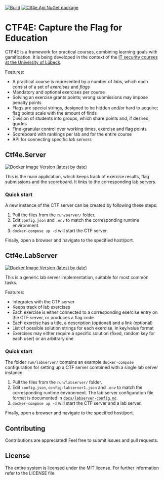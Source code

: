 [![Build](https://img.shields.io/github/workflow/status/JanWichelmann/ctf4e/Build)](https://github.com/JanWichelmann/ctf4e/actions?query=workflow%3ABuild) [![Ctf4e.Api NuGet package](https://img.shields.io/nuget/v/Ctf4e.Api?label=nuget)](https://www.nuget.org/packages/Ctf4e.Api/)


# CTF4E: Capture the Flag for Education

CTF4E is a framework for practical courses, combining learning goals with gamification. It is being developed in the context of the [IT security courses at the University of Lübeck](https://www.its.uni-luebeck.de/en/).

Features:
- A practical course is represented by a number of _labs_, which each consist of a set of _exercises_ and _flags_
- Mandatory and optional exercises per course
- Solving an exercise grants points; wrong submissions may impose penalty points
- Flags are special strings, designed to be hidden and/or hard to acquire; flag points scale with the amount of finds
- Division of students into groups, which share points and, if desired, grades
- Fine-granular control over working times, exercise and flag points
- Scoreboard with rankings per lab and for the entire course
- API for connecting specific _lab servers_

## Ctf4e.Server
[![Docker Image Version (latest by date)](https://img.shields.io/docker/v/ctf4e/ctf4e-server?label=docker&sort=date)](https://hub.docker.com/r/ctf4e/ctf4e-server/tags)

This is the main application, which keeps track of exercise results, flag submissions and the scoreboard. It links to the corresponding lab servers.

### Quick start

A new instance of the CTF server can be created by following these steps:
1. Pull the files from the `run/server/` folder.
2. Edit `config.json` and `.env` to match the corresponding runtime environment.
3. `docker-compose up -d` will start the CTF server.

Finally, open a browser and navigate to the specified host/port.

## Ctf4e.LabServer
[![Docker Image Version (latest by date)](https://img.shields.io/docker/v/ctf4e/ctf4e-labserver?label=docker&sort=date)](https://hub.docker.com/r/ctf4e/ctf4e-labserver/tags)

This is a generic lab server implementation, suitable for most common tasks.

Features:
- Integrates with the CTF server
- Keeps track of lab exercises
- Each exercise is either connected to a corresponding exercise entry on the CTF server, or produces a flag code
- Each exercise has a title, a description (optional) and a link (optional)
- List of possible solution strings for each exercise, in key/value format
- Exercises may either require a specific solution (fixed, random key for each user) or an arbitrary one

### Quick start

The folder `run/labserver/` contains an example `docker-compose` configuration for setting up a CTF server combined with a single lab server instance.
1. Pull the files from the `run/labserver/` folder.
2. Edit `config.json`, `config-labserver1.json` and `.env` to match the corresponding runtime environment. The lab server configuration file format is documented in [`docs/labserver-config.md`](docs/labserver-config.md).
3. `docker-compose up -d` will start the CTF server and a lab server.

Finally, open a browser and navigate to the specified host/port.

## Contributing

Contributions are appreciated! Feel free to submit issues and pull requests.

## License

The entire system is licensed under the MIT license. For further information refer to the LICENSE file.
